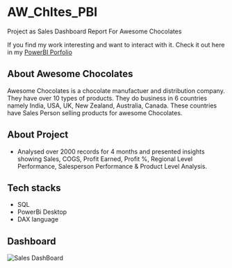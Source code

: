 # AW_Chltes_PBI
Project as Sales Dashboard Report For Awesome Chocolates

If you find my work interesting and want to interact with it. Check it out here in my [PowerBI Porfolio](https://www.novypro.com/project/sales-dashboard-awesome-choclates)

## About Awesome Chocolates
Awesome Chocolates is a chocolate manufactuer and distribution company. They have over 10 types of products. They do business in 6 countries namely India, USA, UK, New Zealand, Australia, Canada.  These countries have Sales Person selling products for awesome Chocolates.

## About Project
- Analysed over 2000 records for 4 months  and presented insights showing Sales, COGS, Profit Earned, Profit %, Regional Level Performance, Salesperson Performance & Product Level Analysis.

## Tech stacks
- SQL
- PowerBi Desktop
- DAX language

## Dashboard
![Sales DashBoard](https://github.com/Umang-00/AW_Chltes_PBI/assets/117290368/f34faa97-a416-48e6-aae4-2481977257ca)
